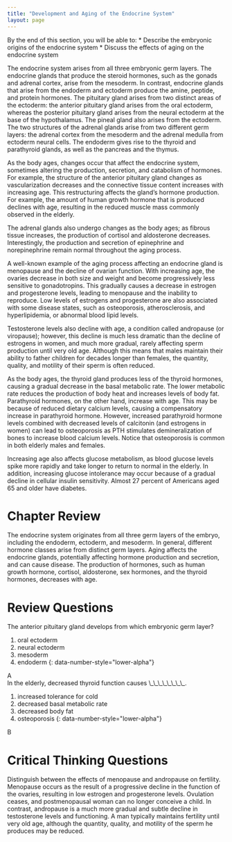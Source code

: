 ```yaml
---
title: "Development and Aging of the Endocrine System"
layout: page
---
```



<div data-type="abstract" markdown="1">
By the end of this section, you will be able to:
* Describe the embryonic origins of the endocrine system
* Discuss the effects of aging on the endocrine system

</div>

The endocrine system arises from all three embryonic germ layers. The endocrine glands that produce the steroid hormones, such as the gonads and adrenal cortex, arise from the mesoderm. In contrast, endocrine glands that arise from the endoderm and ectoderm produce the amine, peptide, and protein hormones. The pituitary gland arises from two distinct areas of the ectoderm: the anterior pituitary gland arises from the oral ectoderm, whereas the posterior pituitary gland arises from the neural ectoderm at the base of the hypothalamus. The pineal gland also arises from the ectoderm. The two structures of the adrenal glands arise from two different germ layers: the adrenal cortex from the mesoderm and the adrenal medulla from ectoderm neural cells. The endoderm gives rise to the thyroid and parathyroid glands, as well as the pancreas and the thymus.

As the body ages, changes occur that affect the endocrine system, sometimes altering the production, secretion, and catabolism of hormones. For example, the structure of the anterior pituitary gland changes as vascularization decreases and the connective tissue content increases with increasing age. This restructuring affects the gland’s hormone production. For example, the amount of human growth hormone that is produced declines with age, resulting in the reduced muscle mass commonly observed in the elderly.

The adrenal glands also undergo changes as the body ages; as fibrous tissue increases, the production of cortisol and aldosterone decreases. Interestingly, the production and secretion of epinephrine and norepinephrine remain normal throughout the aging process.

A well-known example of the aging process affecting an endocrine gland is menopause and the decline of ovarian function. With increasing age, the ovaries decrease in both size and weight and become progressively less sensitive to gonadotropins. This gradually causes a decrease in estrogen and progesterone levels, leading to menopause and the inability to reproduce. Low levels of estrogens and progesterone are also associated with some disease states, such as osteoporosis, atherosclerosis, and hyperlipidemia, or abnormal blood lipid levels.

Testosterone levels also decline with age, a condition called andropause (or viropause); however, this decline is much less dramatic than the decline of estrogens in women, and much more gradual, rarely affecting sperm production until very old age. Although this means that males maintain their ability to father children for decades longer than females, the quantity, quality, and motility of their sperm is often reduced.

As the body ages, the thyroid gland produces less of the thyroid hormones, causing a gradual decrease in the basal metabolic rate. The lower metabolic rate reduces the production of body heat and increases levels of body fat. Parathyroid hormones, on the other hand, increase with age. This may be because of reduced dietary calcium levels, causing a compensatory increase in parathyroid hormone. However, increased parathyroid hormone levels combined with decreased levels of calcitonin (and estrogens in women) can lead to osteoporosis as PTH stimulates demineralization of bones to increase blood calcium levels. Notice that osteoporosis is common in both elderly males and females.

Increasing age also affects glucose metabolism, as blood glucose levels spike more rapidly and take longer to return to normal in the elderly. In addition, increasing glucose intolerance may occur because of a gradual decline in cellular insulin sensitivity. Almost 27 percent of Americans aged 65 and older have diabetes.

# Chapter Review

The endocrine system originates from all three germ layers of the embryo, including the endoderm, ectoderm, and mesoderm. In general, different hormone classes arise from distinct germ layers. Aging affects the endocrine glands, potentially affecting hormone production and secretion, and can cause disease. The production of hormones, such as human growth hormone, cortisol, aldosterone, sex hormones, and the thyroid hormones, decreases with age.

# Review Questions

<div data-type="exercise" class="exercise">
<div data-type="problem" class="problem" markdown="1">
The anterior pituitary gland develops from which embryonic germ layer?

1.  oral ectoderm
2.  neural ectoderm
3.  mesoderm
4.  endoderm
{: data-number-style="lower-alpha"}

</div>
<div data-type="solution" class="solution" markdown="1">
A

</div>
</div>

<div data-type="exercise" class="exercise">
<div data-type="problem" class="problem" markdown="1">
In the elderly, decreased thyroid function causes \_\_\_\_\_\_\_\_.

1.  increased tolerance for cold
2.  decreased basal metabolic rate
3.  decreased body fat
4.  osteoporosis
{: data-number-style="lower-alpha"}

</div>
<div data-type="solution" class="solution" markdown="1">
B

</div>
</div>

# Critical Thinking Questions

<div data-type="exercise" class="exercise">
<div data-type="problem" class="problem" markdown="1">
Distinguish between the effects of menopause and andropause on fertility.

</div>
<div data-type="solution" class="solution" markdown="1">
Menopause occurs as the result of a progressive decline in the function of the ovaries, resulting in low estrogen and progesterone levels. Ovulation ceases, and postmenopausal woman can no longer conceive a child. In contrast, andropause is a much more gradual and subtle decline in testosterone levels and functioning. A man typically maintains fertility until very old age, although the quantity, quality, and motility of the sperm he produces may be reduced.

</div>
</div>

